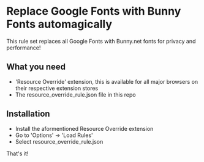 # Replace Google Fonts with Bunny Fonts automagically

This rule set replaces all Google Fonts with Bunny.net fonts for privacy and performance!

## What you need

* 'Resource Override' extension, this is available for all major browsers on their respective extension stores
* The resource_override_rule.json file in this repo

## Installation

* Install the aformentioned Resource Override extension
* Go to 'Options' -> 'Load Rules'
* Select resource_override_rule.json

That's it!